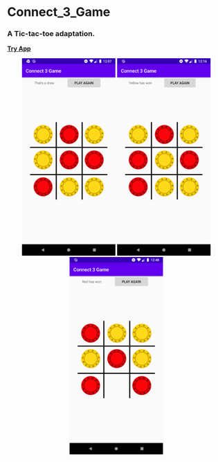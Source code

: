 
# Connect_3_Game
### A Tic-tac-toe adaptation.<br>
<a href="https://github.com/toth2000/Connect_3_Game/blob/master/Connect3.apk"><strong>Try App</strong></a>

<p align="center">
<img src="https://github.com/toth2000/Connect_3_Game/blob/master/Screenshot/Screenshot_1621708633.png" width=216px height=456px>
<img src="https://github.com/toth2000/Connect_3_Game/blob/master/Screenshot/Screenshot_1621709184.png" width=216px height=456px>
<img src="https://github.com/toth2000/Connect_3_Game/blob/master/Screenshot/Screenshot_1621711081.png" width=216px height=456px>
</p>
